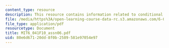 ```yaml
---
content_type: resource
description: This resource contains information related to conditional expectation.
file: /media/https%3A/open-learning-course-data-rc.s3.amazonaws.com/6-041-probabilistic-systems-analysis-and-applied-probability-fall-2010/80e6d67120dd8f0b2589581e97054e97_MIT6_041F10_assn06.pdf
file_type: application/pdf
resourcetype: Document
title: MIT6_041F10_assn06.pdf
uid: 80e6d671-20dd-8f0b-2589-581e97054e97
---
```

